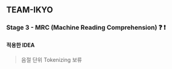 ## TEAM-IKYO

### Stage 3 - MRC (Machine Reading Comprehension) :question: :exclamation:

#### 적용한 IDEA

> 음절 단위 Tokenizing 보류
